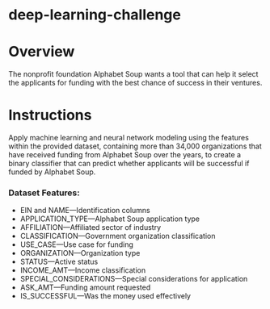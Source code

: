 # deep-learning-challenge

# Overview

The nonprofit foundation Alphabet Soup wants a tool that can help it select the applicants for funding with the best chance of success in their ventures. 

# Instructions

Apply machine learning and neural network modeling using the features within the provided dataset, containing more than 34,000 organizations that have received funding from Alphabet Soup over the years, to create a binary classifier that can predict whether applicants will be successful if funded by Alphabet Soup.

### Dataset Features:

- EIN and NAME—Identification columns
- APPLICATION_TYPE—Alphabet Soup application type
- AFFILIATION—Affiliated sector of industry
- CLASSIFICATION—Government organization classification
- USE_CASE—Use case for funding
- ORGANIZATION—Organization type
- STATUS—Active status
- INCOME_AMT—Income classification
- SPECIAL_CONSIDERATIONS—Special considerations for application
- ASK_AMT—Funding amount requested
- IS_SUCCESSFUL—Was the money used effectively
